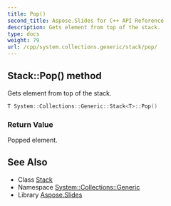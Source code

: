 ```yaml
---
title: Pop()
second_title: Aspose.Slides for C++ API Reference
description: Gets element from top of the stack.
type: docs
weight: 79
url: /cpp/system.collections.generic/stack/pop/
---
```

## Stack::Pop() method


Gets element from top of the stack.

```cpp
T System::Collections::Generic::Stack<T>::Pop()
```


### Return Value

Popped element.

## See Also

* Class [Stack](./)
* Namespace [System::Collections::Generic](../)
* Library [Aspose.Slides](../../)